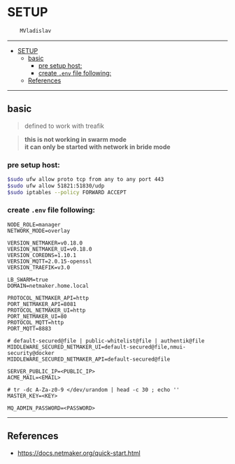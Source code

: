# SETUP

```sh
    MVladislav
```

---

- [SETUP](#setup)
  - [basic](#basic)
    - [pre setup host:](#pre-setup-host)
    - [create `.env` file following:](#create-env-file-following)
  - [References](#references)

---

## basic

> defined to work with treafik

> **this is not working in swarm mode** \
> **it can only be started with network in bride mode**

### pre setup host:

```sh
$sudo ufw allow proto tcp from any to any port 443
$sudo ufw allow 51821:51830/udp
$sudo iptables --policy FORWARD ACCEPT
```

### create `.env` file following:

```env
NODE_ROLE=manager
NETWORK_MODE=overlay

VERSION_NETMAKER=v0.18.0
VERSION_NETMAKER_UI=v0.18.0
VERSION_COREDNS=1.10.1
VERSION_MQTT=2.0.15-openssl
VERSION_TRAEFIK=v3.0

LB_SWARM=true
DOMAIN=netmaker.home.local

PROTOCOL_NETMAKER_API=http
PORT_NETMAKER_API=8081
PROTOCOL_NETMAKER_UI=http
PORT_NETMAKER_UI=80
PROTOCOL_MQTT=http
PORT_MQTT=8883

# default-secured@file | public-whitelist@file | authentik@file
MIDDLEWARE_SECURED_NETMAKER_UI=default-secured@file,nmui-security@docker
MIDDLEWARE_SECURED_NETMAKER_API=default-secured@file

SERVER_PUBLIC_IP=<PUBLIC_IP>
ACME_MAIL=<EMAIL>

# tr -dc A-Za-z0-9 </dev/urandom | head -c 30 ; echo ''
MASTER_KEY=<KEY>

MQ_ADMIN_PASSWORD=<PASSWORD>
```

---

## References

- <https://docs.netmaker.org/quick-start.html>
